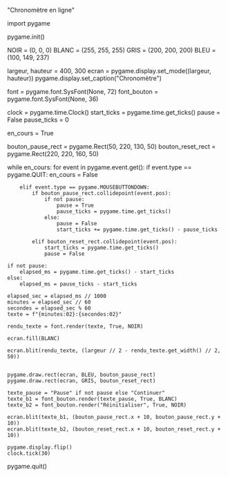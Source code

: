 "Chronomètre en ligne"

import pygame

pygame.init()

NOIR = (0, 0, 0)
BLANC = (255, 255, 255)
GRIS = (200, 200, 200)
BLEU = (100, 149, 237)

largeur, hauteur = 400, 300
ecran = pygame.display.set_mode((largeur, hauteur))
pygame.display.set_caption("Chronomètre")

font = pygame.font.SysFont(None, 72)
font_bouton = pygame.font.SysFont(None, 36)

clock = pygame.time.Clock()
start_ticks = pygame.time.get_ticks()
pause = False
pause_ticks = 0

en_cours = True

bouton_pause_rect = pygame.Rect(50, 220, 130, 50)
bouton_reset_rect = pygame.Rect(220, 220, 160, 50)


while en_cours:
    for event in pygame.event.get():
        if event.type == pygame.QUIT:
            en_cours = False

        elif event.type == pygame.MOUSEBUTTONDOWN:
            if bouton_pause_rect.collidepoint(event.pos):
                if not pause:
                    pause = True
                    pause_ticks = pygame.time.get_ticks()
                else:
                    pause = False
                    start_ticks += pygame.time.get_ticks() - pause_ticks

            elif bouton_reset_rect.collidepoint(event.pos):
                start_ticks = pygame.time.get_ticks()
                pause = False

    if not pause:
        elapsed_ms = pygame.time.get_ticks() - start_ticks
    else:
        elapsed_ms = pause_ticks - start_ticks

    elapsed_sec = elapsed_ms // 1000
    minutes = elapsed_sec // 60
    secondes = elapsed_sec % 60
    texte = f"{minutes:02}:{secondes:02}"

    rendu_texte = font.render(texte, True, NOIR)

    ecran.fill(BLANC)
    
    ecran.blit(rendu_texte, (largeur // 2 - rendu_texte.get_width() // 2, 50))


    pygame.draw.rect(ecran, BLEU, bouton_pause_rect)
    pygame.draw.rect(ecran, GRIS, bouton_reset_rect)

    texte_pause = "Pause" if not pause else "Continuer"
    texte_b1 = font_bouton.render(texte_pause, True, BLANC)
    texte_b2 = font_bouton.render("Réinitialiser", True, NOIR)

    ecran.blit(texte_b1, (bouton_pause_rect.x + 10, bouton_pause_rect.y + 10))
    ecran.blit(texte_b2, (bouton_reset_rect.x + 10, bouton_reset_rect.y + 10))

    pygame.display.flip()
    clock.tick(30)

pygame.quit()
